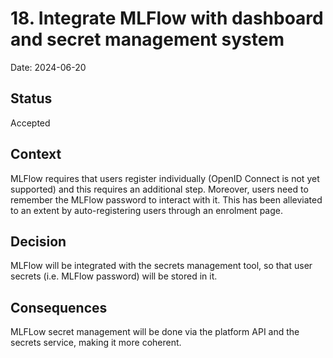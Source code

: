 # 18. Integrate MLFlow with dashboard and secret management system

Date: 2024-06-20

## Status

Accepted

## Context

MLFlow requires that users register individually (OpenID Connect is not yet supported) and this requires an additional step. Moreover, users need to remember the MLFlow password to interact with it. This has been alleviated to an extent by auto-registering users through an enrolment page.

## Decision

MLFlow will be integrated with the secrets management tool, so that user secrets (i.e. MLFlow password) will be stored in it.

## Consequences

MLFLow secret management will be done via the platform API and the secrets service, making it more coherent.
